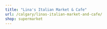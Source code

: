 ```yaml
---
title: "Lina's Italian Market & Cafe"
url: /calgary/linas-italian-market-and-cafe/
shop: supermarket
---
```

